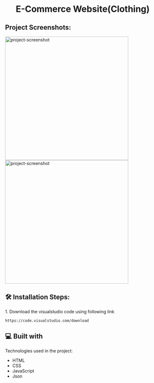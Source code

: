 <h1 align="center" id="title">E-Commerce Website(Clothing)</h1>

<h2>Project Screenshots:</h2>

<img src="![Screenshot 2024-01-20 203912](https://github.com/Mohamedthanvir/E-commerce-Clothing-/assets/107427917/eda2ca01-767c-4e7a-9a02-f24a2cfbf217)" alt="project-screenshot" width="400" height="400/">

<img src="D:\project\resume\dress\Output\Screenshot 2024-01-20 204011.png" alt="project-screenshot" width="400" height="400/">

<h2>🛠️ Installation Steps:</h2>

<p>1. Download the visualstudio code using following link</p>

```
https://code.visualstudio.com/download
```

  
  
<h2>💻 Built with</h2>

Technologies used in the project:

*   HTML
*   CSS
*   JavaScript
*   Json
